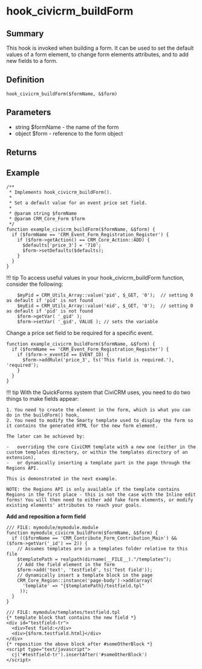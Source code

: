 # hook_civicrm_buildForm

## Summary

This hook is invoked when building a form. It can be used to set
the default values of a form element, to change form
elements attributes, and to add new fields to a form.

## Definition

    hook_civicrm_buildForm($formName, &$form)

## Parameters

-   string $formName - the name of the form
-   object $form - reference to the form object

## Returns

## Example

    /**
     * Implements hook_civicrm_buildForm().
     *
     * Set a default value for an event price set field.
     *
     * @param string $formName
     * @param CRM_Core_Form $form
     */
    function example_civicrm_buildForm($formName, &$form) {
      if ($formName == 'CRM_Event_Form_Registration_Register') {
        if ($form->getAction() == CRM_Core_Action::ADD) {
          $defaults['price_3'] = '710';
          $form->setDefaults($defaults);
        }
      }
    }

!!! tip
    To access useful values in your hook_civicrm_buildForm function, consider the following:

        $myPid = CRM_Utils_Array::value('pid', $_GET, '0');  // setting 0 as default if 'pid' is not found
        $myEid = CRM_Utils_Array::value('eid', $_GET, '0');  // setting 0 as default if 'pid' is not found
        $form->getVar( '_gid' );
        $form->setVar( '_gid', VALUE ); // sets the variable

 Change a price set field to be required for a specific event.

    function example_civicrm_buildForm($formName, &$form) {
      if ($formName == 'CRM_Event_Form_Registration_Register') {
        if ($form->_eventId == EVENT_ID) {
          $form->addRule('price_3', ts('This field is required.'), 'required');
        }
      }
    }

!!! tip
    With the QuickForms system that CiviCRM uses, you need to do two things to make fields appear:
    
    1. You need to create the element in the form, which is what you can do in the buildForm() hook,
    2. You need to modify the Smarty template used to display the form so it contains the generated HTML for the new form element.

    The later can be achieved by:

    -   overriding the core CiviCRM template with a new one (either in the custom templates directory, or within the templates directory of an extension),
    -   or dynamically inserting a template part in the page through the Regions API.

    This is demonstrated in the next example.

    NOTE: the Regions API is only available if the template contains Regions in the first place - this is not the case with the Inline edit forms! You will then need to either add fake form elements, or modify existing elements' attributes to reach your goals.



**Add and reposition a form field**

    /// FILE: mymodule/mymodule.module
    function mymodule_civicrm_buildForm($formName, &$form) {
      if (($formName == 'CRM_Contribute_Form_Contribution_Main') && ($form->getVar('_id') == 2)) {
        // Assumes templates are in a templates folder relative to this file
        $templatePath = realpath(dirname(__FILE__)."/templates");
        // Add the field element in the form
        $form->add('text', 'testfield', ts('Test field'));
        // dynamically insert a template block in the page
        CRM_Core_Region::instance('page-body')->add(array(
          'template' => "{$templatePath}/testfield.tpl"
         ));
      }
    }

    /// FILE: mymodule/templates/testfield.tpl
    {* template block that contains the new field *}
    <div id="testfield-tr">
      <div>Test field:</div>
      <div>{$form.testfield.html}</div>
    </div>
    {* reposition the above block after #someOtherBlock *}
    <script type="text/javascript">
      cj('#testfield-tr').insertAfter('#someOtherBlock')
    </script>
